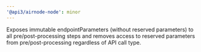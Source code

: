 ```yaml
---
'@api3/airnode-node': minor
---
```


Exposes immutable endpointParameters (without reserved parameters) to all pre/post-processing steps and removes access
to reserved parameters from pre/post-processing regardless of API call type.
